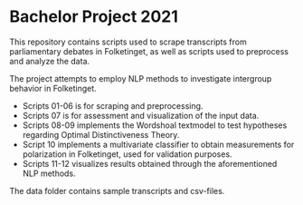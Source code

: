 # Bachelor Project 2021

This repository contains scripts used to scrape transcripts from parliamentary debates in Folketinget, as well as scripts used to preprocess and analyze the data.

The project attempts to employ NLP methods to investigate intergroup behavior in Folketinget.  

- Scripts 01-06 is for scraping and preprocessing.
- Scripts 07 is for assessment and visualization of the input data. 
- Scripts 08-09 implements the Wordshoal textmodel to test hypotheses regarding Optimal Distinctiveness Theory.
- Script 10 implements a multivariate classifier to obtain measurements for polarization in Folketinget, used for validation purposes. 
- Scripts 11-12 visualizes results obtained through the aforementioned NLP methods. 

The data folder contains sample transcripts and csv-files. 
